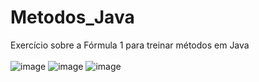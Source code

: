 # Metodos_Java
Exercício sobre a Fórmula 1 para treinar métodos em Java
<br>
<br>
![image](https://github.com/guiKD/Metodos_Java/assets/125158583/21bba328-1cb9-4ca6-9407-24ead0282f55)
![image](https://github.com/guiKD/Metodos_Java/assets/125158583/6ad0bb4c-6e62-4fba-bc92-a1f0aeecf2a6)
![image](https://github.com/guiKD/Metodos_Java/assets/125158583/4024b2b2-fd5f-4383-8942-12f0337396e6)
